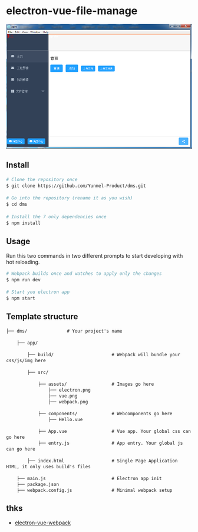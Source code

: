 # electron-vue-file-manage


![w10 sample](https://github.com/Yunmel-Product/dms/blob/master/app/src/assets/183224.png)

## Install
``` bash
# Clone the repository once
$ git clone https://github.com/Yunmel-Product/dms.git

# Go into the repository (rename it as you wish)
$ cd dms

# Install the 7 only dependencies once
$ npm install
```

## Usage
Run this two commands in two different prompts to start developing with hot reloading.
``` bash
# Webpack builds once and watches to apply only the changes
$ npm run dev

# Start you electron app
$ npm start
```


## Template structure
```
├── dms/               # Your project's name

    ├── app/

        ├── build/                      # Webpack will bundle your css/js/img here

        ├── src/

            ├── assets/                 # Images go here
                ├── electron.png
                ├── vue.png
                ├── webpack.png

            ├── components/             # Webcomponents go here
                ├── Hello.vue

            ├── App.vue                 # Vue app. Your global css can go here
            ├── entry.js                # App entry. Your global js can go here

        ├── index.html                  # Single Page Application HTML, it only uses build's files

    ├── main.js                         # Electron app init
    ├── package.json
    ├── webpack.config.js               # Minimal webpack setup
```

## thks
- [electron-vue-webpack](https://github.com/pastahito/electron-vue-webpack) 
